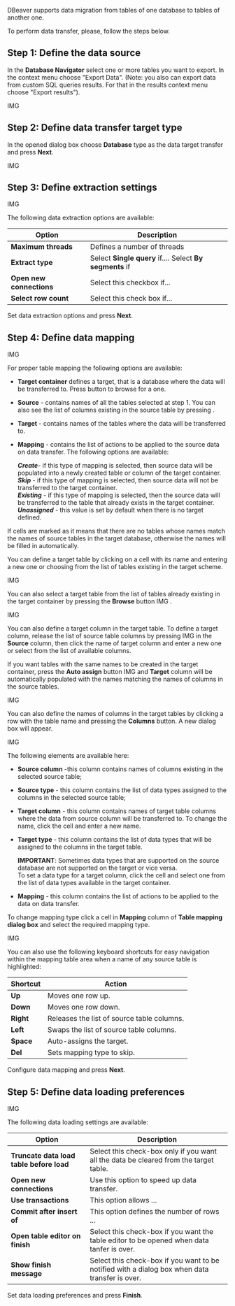 DBeaver supports data migration from tables of one database to tables of another one. 

To perform data transfer, please, follow the steps below.
 
## Step 1: Define the data source

In the **Database Navigator** select one or more tables you want to export. In the context menu choose "Export Data".
(Note: you also can export data from custom SQL queries results. For that in the results context menu choose "Export results").

IMG

## Step 2: Define data transfer target type 

In the opened dialog box choose **Database** type as the data target transfer and press **Next**. 

IMG

## Step 3: Define extraction settings  

IMG

The following data extraction options are available:

Option|Description
----|-----
**Maximum threads**|Defines a number of threads 
**Extract type**|Select **Single query** if….  Select  **By segments** if 
**Open new connections**|Select this checkbox if...
**Select row count**|Select this check box if...

Set data extraction options and press **Next**.

## Step 4: Define data mapping

IMG

For proper table mapping the following options are available:

* **Target container** defines a target, that is a database where the data will be transferred to. Press   button to browse for a one.
* **Source** - contains names of all the tables selected at step 1. You can also see the list of columns existing in the source table by pressing    .
* **Target** - contains names of the tables where the data will be transferred to.  

* **Mapping** - contains the list of actions to be applied to the source data on data transfer. The following options are available: 

   **_Create_**- if this type of mapping is selected, then source data will be populated into a newly created table or column of the target container.  
   **_Skip_** - if this type of mapping is selected, then source data will not be transferred to the target container.  
   **_Existing_** - if this type of mapping is selected, then the source data will be transferred to the table that already exists in the target container.  
   **_Unassigned_** - this value is set by default when there is no target defined.  

If cells are marked as      it means that there are no tables whose names match the names of source tables in the target database, otherwise the names will be filled in automatically. 

You can define a target table  by clicking on a cell with its name and entering a new one or choosing from the list of tables existing  in the target scheme. 

IMG

You can also select a target table from the list of tables already existing in the target container by pressing the **Browse** button  IMG .

IMG

You can also define a target column in the target table. To define a target column, release the list of source table columns by pressing IMG in the **Source** column, then click the name of target column and enter a new one or select from the list of available columns.  

If you want tables with the same names to be created in the target container, press the **Auto assign** button IMG and **Target** column will be automatically populated with the names matching the names of columns in the source tables.

IMG

You can also define the names of columns in the target tables by clicking a row with the table name and  pressing the **Columns** button. A new dialog box will appear.

IMG

The following elements are available here:

* **Source column** -this column contains names of  columns existing in the selected source table;
* **Source type** - this column contains the list of data types assigned to the columns in the selected source table;
* **Target column** - this column contains names of target table columns where the data from source column will be transferred to. To change the name, click the cell and enter a new name.
* **Target type** - this column contains the list of data types that will be assigned to the columns in the target table.   

   **IMPORTANT**: Sometimes data types that are supported on the source database are not supported on the target or vice versa.   
   To set a data type for a target column, click the cell and select one from the list of data types available in the target container. 

* **Mapping** - this column contains the list of actions to be applied to the data on data transfer. 

To change mapping type click a cell in **Mapping** column of **Table mapping dialog box** and select the required mapping type. 

IMG

You can also use the following keyboard shortcuts for easy navigation within the mapping table area when a name of any source table is highlighted:

Shortcut|Action
----|-----
<b>Up</b>|Moves one row up.
<b>Down</b>|Moves one row down.
<b>Right</b>|Releases the list of source table columns. 
<b>Left</b>|Swaps the list of source table columns.
<b>Space</b>|Auto-assigns the target.  
<b>Del</b>|Sets mapping type to skip.

Configure data mapping and press **Next**.

## Step 5: Define data loading preferences

IMG 

The following data loading settings are available:

Option|Description
----|-----
**Truncate data load table before load**|Select this check-box only if you want all the data be cleared from the target table.
**Open new connections**|Use this option to speed up data transfer. 
**Use transactions**|This option allows ... 
**Commit after insert of**|This option defines the number of rows ...
**Open table editor on finish**|Select this check-box if you want the table editor to be opened when data tanfer is over.
**Show finish message**|Select this check-box if you want to be notified with a dialog box when data transfer is over.

Set data loading preferences and press **Finish**.